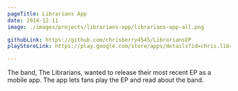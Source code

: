 ```yaml
---
pageTitle: Librarians App
date: 2014-12-11
image: ./images/projects/librarians-app/librarians-app-all.png

githubLink: https://github.com/chrisberry4545/LibrariansEP
playStoreLink: https://play.google.com/store/apps/details?id=chris.librariansep

---
```

The band, The Librarians, wanted to release their most recent EP as a mobile app. The app lets fans play the EP and read about the band.
